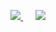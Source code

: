 <p align = "center">
        <p align = "center">
            <a href="https://skillicons.dev">
                <img
                    src="https://skillicons.dev/icons?i=androidstudio,unity,arduino,blender,cs,cpp,java,python,bots,firebase,git,github,mysql,js,html,css&perline=4" />
            </a>
                &nbsp;&nbsp;&nbsp;&nbsp;
            <a href="https://skillicons.dev">
                <img
                    src="https://github-readme-stats.vercel.app/api/top-langs/?username=PriyanshuGahlot&layout=donut&langs_count=20">
            </a>
        </p>
    </p>
